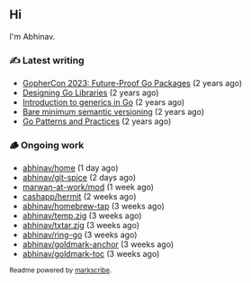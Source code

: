 ## Hi

I'm Abhinav.

### ✍️ Latest writing


- [GopherCon 2023: Future-Proof Go Packages](https://abhinavg.net/2023/09/27/future-proof-packages/) (2 years ago)
- [Designing Go Libraries](https://abhinavg.net/2022/12/06/designing-go-libraries/) (2 years ago)
- [Introduction to generics in Go](https://abhinavg.net/2022/11/23/generics-intro/) (2 years ago)
- [Bare minimum semantic versioning](https://abhinavg.net/2022/11/07/semver/) (2 years ago)
- [Go Patterns and Practices](https://abhinavg.net/2022/09/19/go-patterns-and-practices-talk/) (2 years ago)

### 🪵 Ongoing work


- [abhinav/home](https://github.com/abhinav/home) (1 day ago)
- [abhinav/git-spice](https://github.com/abhinav/git-spice) (2 days ago)
- [marwan-at-work/mod](https://github.com/marwan-at-work/mod) (1 week ago)
- [cashapp/hermit](https://github.com/cashapp/hermit) (2 weeks ago)
- [abhinav/homebrew-tap](https://github.com/abhinav/homebrew-tap) (3 weeks ago)
- [abhinav/temp.zig](https://github.com/abhinav/temp.zig) (3 weeks ago)
- [abhinav/txtar.zig](https://github.com/abhinav/txtar.zig) (3 weeks ago)
- [abhinav/ring-go](https://github.com/abhinav/ring-go) (3 weeks ago)
- [abhinav/goldmark-anchor](https://github.com/abhinav/goldmark-anchor) (3 weeks ago)
- [abhinav/goldmark-toc](https://github.com/abhinav/goldmark-toc) (3 weeks ago)

<sub>Readme powered by [markscribe](https://github.com/muesli/markscribe).</sub>
